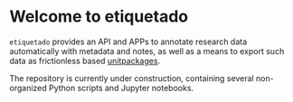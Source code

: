 # Welcome to etiquetado

`etiquetado` provides an API and APPs to annotate research data automatically with metadata and notes, as well as a means to export such data as frictionless based [unitpackages](https://echemdb.github.io/unitpackage/).

The repository is currently under construction, containing several non-organized Python scripts and Jupyter notebooks.
